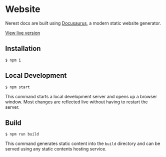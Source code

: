 # Website

Nerest docs are built using [Docusaurus](https://docusaurus.io/), a modern static website generator.

[View live version](https://nerestjs.github.io/docs/)

## Installation

```
$ npm i
```

## Local Development

```
$ npm start
```

This command starts a local development server and opens up a browser window. Most changes are reflected live without having to restart the server.

## Build

```
$ npm run build
```

This command generates static content into the `build` directory and can be served using any static contents hosting service.
